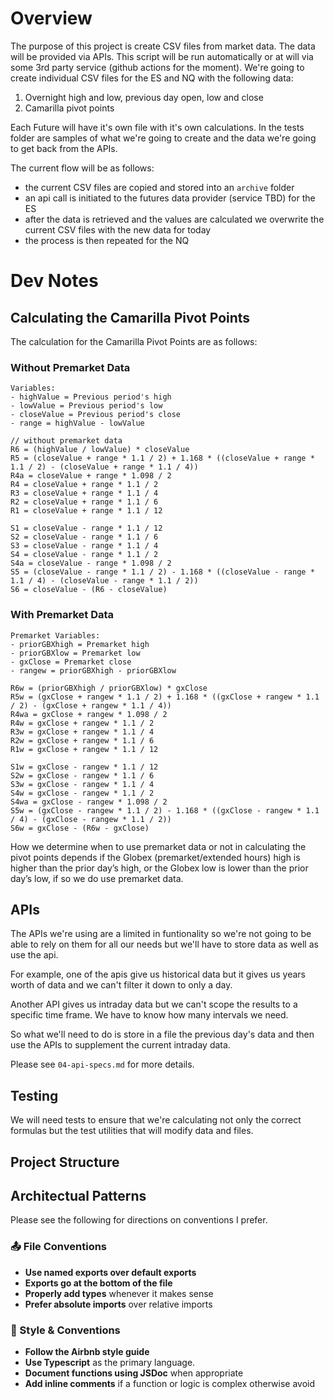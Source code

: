 # Overview
The purpose of this project is create CSV files from market data. The data will be provided via APIs. This script will be run automatically or at will via some 3rd party service (github actions for the moment). We're going to create individual CSV files for the ES and NQ with the following data:

1. Overnight high and low, previous day open, low and close
2. Camarilla pivot points

Each Future will have it's own file with it's own calculations. In the tests folder are samples of what we're going to create and the data we're going to get back from the APIs.

The current flow will be as follows:
- the current CSV files are copied and stored into an `archive` folder
- an api call is initiated to the futures data provider (service TBD) for the ES
- after the data is retrieved and the values are calculated we overwrite the current CSV files with the new data for today
- the process is then repeated for the NQ

# Dev Notes

## Calculating the Camarilla Pivot Points
The calculation for the Camarilla Pivot Points are as follows:

### Without Premarket Data
```
Variables:
- highValue = Previous period's high
- lowValue = Previous period's low
- closeValue = Previous period's close
- range = highValue - lowValue
```
```
// without premarket data
R6 = (highValue / lowValue) * closeValue
R5 = (closeValue + range * 1.1 / 2) + 1.168 * ((closeValue + range * 1.1 / 2) - (closeValue + range * 1.1 / 4))
R4a = closeValue + range * 1.098 / 2
R4 = closeValue + range * 1.1 / 2
R3 = closeValue + range * 1.1 / 4
R2 = closeValue + range * 1.1 / 6
R1 = closeValue + range * 1.1 / 12

S1 = closeValue - range * 1.1 / 12
S2 = closeValue - range * 1.1 / 6
S3 = closeValue - range * 1.1 / 4
S4 = closeValue - range * 1.1 / 2
S4a = closeValue - range * 1.098 / 2
S5 = (closeValue - range * 1.1 / 2) - 1.168 * ((closeValue - range * 1.1 / 4) - (closeValue - range * 1.1 / 2))
S6 = closeValue - (R6 - closeValue)
```

### With Premarket Data
```
Premarket Variables:
- priorGBXhigh = Premarket high
- priorGBXlow = Premarket low
- gxClose = Premarket close
- rangew = priorGBXhigh - priorGBXlow
```
```
R6w = (priorGBXhigh / priorGBXlow) * gxClose
R5w = (gxClose + rangew * 1.1 / 2) + 1.168 * ((gxClose + rangew * 1.1 / 2) - (gxClose + rangew * 1.1 / 4))
R4wa = gxClose + rangew * 1.098 / 2
R4w = gxClose + rangew * 1.1 / 2
R3w = gxClose + rangew * 1.1 / 4
R2w = gxClose + rangew * 1.1 / 6
R1w = gxClose + rangew * 1.1 / 12

S1w = gxClose - rangew * 1.1 / 12
S2w = gxClose - rangew * 1.1 / 6
S3w = gxClose - rangew * 1.1 / 4
S4w = gxClose - rangew * 1.1 / 2
S4wa = gxClose - rangew * 1.098 / 2
S5w = (gxClose - rangew * 1.1 / 2) - 1.168 * ((gxClose - rangew * 1.1 / 4) - (gxClose - rangew * 1.1 / 2))
S6w = gxClose - (R6w - gxClose)
```

How we determine when to use premarket data or not in calculating the pivot points depends if the Globex (premarket/extended hours) high is higher than the prior day’s high, or the Globex low is lower than the prior day’s low, if so we do use premarket data.

## APIs
The APIs we're using are a limited in funtionality so we're not going to be able to rely on them for all our needs but we'll have to store data as well as use the api.

For example, one of the apis give us historical data but it gives us years worth of data and we can't filter it down to only a day.

Another API gives us intraday data but we can't scope the results to a specific time frame. We have to know how many intervals we need.

So what we'll need to do is store in a file the previous day's data and then use the APIs to supplement the current intraday data.

Please see `04-api-specs.md` for more details.

## Testing
We will need tests to ensure that we're calculating not only the correct formulas but the test utilities that will modify data and files.


## Project Structure

## Architectual Patterns
Please see the following for directions on conventions I prefer.

### 📤 File Conventions
- **Use named exports over default exports**
- **Exports go at the bottom of the file**
- **Properly add types** whenever it makes sense
- **Prefer absolute imports** over relative imports

### 📎 Style & Conventions
- **Follow the Airbnb style guide**
- **Use Typescript** as the primary language.
- **Document functions using JSDoc** when appropriate
- **Add inline comments** if a function or logic is complex otherwise avoid